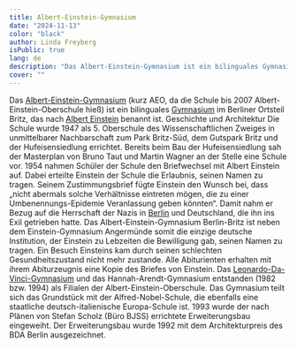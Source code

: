 ```yaml
---
title: Albert-Einstein-Gymnasium
date: "2024-11-13"
color: "black"
author: Linda Freyberg
isPublic: true
lang: de
description: "Das Albert-Einstein-Gymnasium ist ein bilinguales Gymnasium im Berliner Ortsteil Britz, das nach Albert Einstein benannt ist."
cover: ""
---
```


Das [Albert-Einstein-Gymnasium](http://schularchive.bbf.dipf.de/index.php/Special:URIResolver/Albert-2DEinstein-2DGymnasium_-2D_Berlin) (kurz AEO, da die Schule bis 2007 Albert-Einstein-Oberschule hieß) ist ein bilinguales [Gymnasium](http://schularchive.bbf.dipf.de/index.php/Special:URIResolver/Gymnasium) im Berliner Ortsteil Britz, das nach [Albert Einstein](https://de.wikipedia.org/wiki/Albert_Einstein) benannt ist.
Geschichte und Architektur
Die Schule wurde 1947 als 5. Oberschule des Wissenschaftlichen Zweiges in unmittelbarer Nachbarschaft zum Park Britz-Süd, dem Gutspark Britz und der Hufeisensiedlung errichtet. Bereits beim Bau der Hufeisensiedlung sah der Masterplan von Bruno Taut und Martin Wagner an der Stelle eine Schule vor.
1954 nahmen Schüler der Schule den Briefwechsel mit Albert Einstein auf. Dabei erteilte Einstein der Schule die Erlaubnis, seinen Namen zu tragen. Seinem Zustimmungsbrief fügte Einstein den Wunsch bei, dass „nicht abermals solche Verhältnisse eintreten mögen, die zu einer Umbenennungs-Epidemie Veranlassung geben könnten“. Damit nahm er Bezug auf die Herrschaft der Nazis in [Berlin](http://schularchive.bbf.dipf.de/index.php/Special:URIResolver/Berlin) und Deutschland, die ihn ins Exil getrieben hatte. Das Albert-Einstein-Gymnasium Berlin-Britz ist neben dem Einstein-Gymnasium Angermünde somit die einzige deutsche Institution, der Einstein zu Lebzeiten die Bewilligung gab, seinen Namen zu tragen. Ein Besuch Einsteins kam durch seinen schlechten Gesundheitszustand nicht mehr zustande. Alle Abiturienten erhalten mit ihrem Abiturzeugnis eine Kopie des Briefes von Einstein.
Das [Leonardo-Da-Vinci-Gymnasium](http://schularchive.bbf.dipf.de/index.php/Special:URIResolver/Leonardo-2Dda-2DVinci-2DGymnasium_Berlin-23_QUERY19b1e4f18ba2370da24caf80045830c6) und das Hannah-Arendt-Gymnasium entstanden (1982 bzw. 1994) als Filialen der Albert-Einstein-Oberschule. Das Gymnasium teilt sich das Grundstück mit der Alfred-Nobel-Schule, die ebenfalls eine staatliche deutsch-italienische Europa-Schule ist.
1993 wurde der nach Plänen von Stefan Scholz (Büro BJSS) errichtete Erweiterungsbau eingeweiht. Der Erweiterungsbau wurde 1992 mit dem Architekturpreis des BDA Berlin ausgezeichnet.
